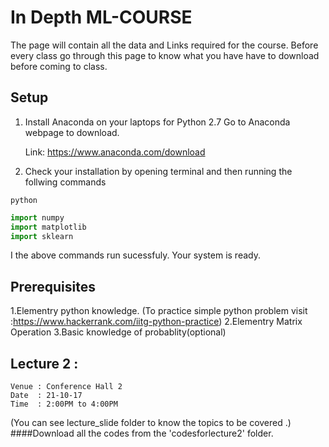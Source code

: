 # In Depth ML-COURSE
The page will contain all the data and Links  required for the course.
 Before every class go through this page to know what you have have to download before coming to class.

## Setup
1. Install Anaconda on your laptops for Python 2.7
	Go to Anaconda webpage to download.
	
	Link: https://www.anaconda.com/download
2. Check your installation by opening terminal and then running the follwing commands

```python```

```python
import numpy
import matplotlib
import sklearn
```
I the above commands run sucessfuly. Your system is ready.
## Prerequisites
1.Elementry python knowledge.
(To practice simple python problem visit :https://www.hackerrank.com/iitg-python-practice)
2.Elementry Matrix Operation
3.Basic knowledge of probablity(optional)

## Lecture 2 :
	Venue : Conference Hall 2
	Date  : 21-10-17
	Time  : 2:00PM to 4:00PM
(You can  see lecture_slide folder to know the topics to be covered .)
####Download all the codes from the 'codesforlecture2' folder.
